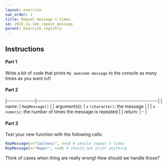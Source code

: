 ```yaml
---
layout: exercise 
nav_order: 1
title: Repeat message n times
id: 2022-11-14e_repeat_message
parent: Exercise registry
---
```


## Instructions

#### Part 1

Write a bit of code that prints `My awesome message` to the console as many times as you want (`n`)!

#### Part 2

|--------------|------------------------------------------------------------|
| name:        | `RepMessage()`                                             |
| argument(s): | `x` `(character)`: the message                             |
|              | `n` `numeric`: the number of times the message is repeated |
| return:      | -                                                          |


#### Part 3

Test your new function with the following calls:

```R
RepMessage(x="Coolness", n=5) # should repeat 5 times
RepMessage(x="Nope!", n=0) # should not print anything
```

Think of cases when thing are really wrong! How should we handle those?

